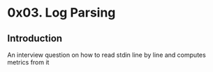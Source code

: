 # 0x03. Log Parsing

## Introduction
An interview question on how to read stdin line by line and computes metrics from it

